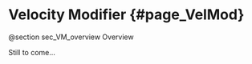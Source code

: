 Velocity Modifier {#page_VelMod}
=================

@section sec_VM_overview Overview

Still to come...